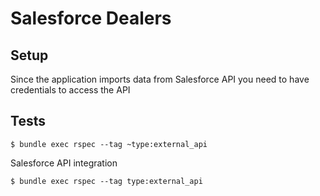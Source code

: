 # Salesforce Dealers

## Setup

Since the application imports data from Salesforce API you need to have credentials to access the API

## Tests

```
$ bundle exec rspec --tag ~type:external_api
```

Salesforce API integration
```
$ bundle exec rspec --tag type:external_api
```
